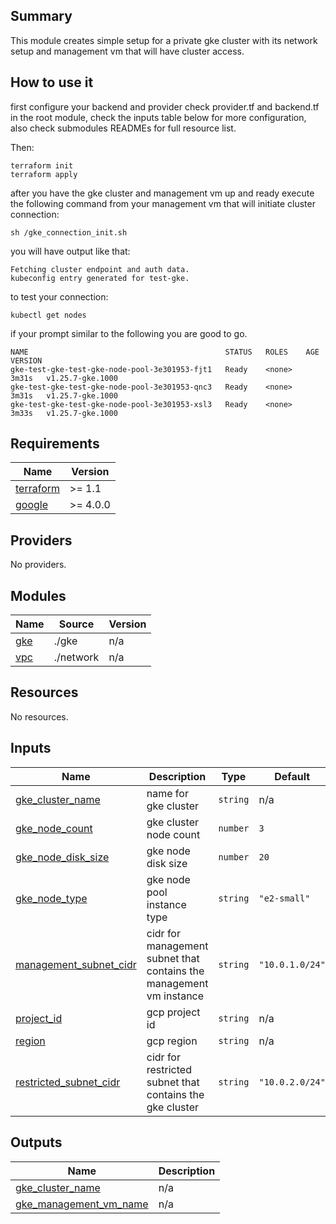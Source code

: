 ## Summary
This module creates simple setup for a private gke cluster with its network setup and management vm that will have cluster access.

## How to use it
first configure your backend and provider check provider.tf and backend.tf in the root module, check the inputs table below for more configuration, also check submodules READMEs for full resource list.

Then:
```
terraform init
terraform apply
```
after you have the gke cluster and management vm up and ready execute the following command from your management vm that will initiate cluster connection: 

```
sh /gke_connection_init.sh
```
you will have output like that:
```
Fetching cluster endpoint and auth data.
kubeconfig entry generated for test-gke.
```
to test your connection:
```
kubectl get nodes
```
if your prompt similar to the following you are good to go.
```
NAME                                            STATUS   ROLES    AGE     VERSION
gke-test-gke-test-gke-node-pool-3e301953-fjt1   Ready    <none>   3m31s   v1.25.7-gke.1000
gke-test-gke-test-gke-node-pool-3e301953-qnc3   Ready    <none>   3m31s   v1.25.7-gke.1000
gke-test-gke-test-gke-node-pool-3e301953-xsl3   Ready    <none>   3m33s   v1.25.7-gke.1000
```

## Requirements

| Name | Version |
|------|---------|
| <a name="requirement_terraform"></a> [terraform](#requirement\_terraform) | >= 1.1 |
| <a name="requirement_google"></a> [google](#requirement\_google) | >= 4.0.0 |

## Providers

No providers.

## Modules

| Name | Source | Version |
|------|--------|---------|
| <a name="module_gke"></a> [gke](#module\_gke) | ./gke | n/a |
| <a name="module_vpc"></a> [vpc](#module\_vpc) | ./network | n/a |

## Resources

No resources.

## Inputs

| Name | Description | Type | Default | Required |
|------|-------------|------|---------|:--------:|
| <a name="input_gke_cluster_name"></a> [gke\_cluster\_name](#input\_gke\_cluster\_name) | name for gke cluster | `string` | n/a | yes |
| <a name="input_gke_node_count"></a> [gke\_node\_count](#input\_gke\_node\_count) | gke cluster node count | `number` | `3` | no |
| <a name="input_gke_node_disk_size"></a> [gke\_node\_disk\_size](#input\_gke\_node\_disk\_size) | gke node disk size | `number` | `20` | no |
| <a name="input_gke_node_type"></a> [gke\_node\_type](#input\_gke\_node\_type) | gke node pool instance type | `string` | `"e2-small"` | no |
| <a name="input_management_subnet_cidr"></a> [management\_subnet\_cidr](#input\_management\_subnet\_cidr) | cidr for management subnet that contains the management vm instance | `string` | `"10.0.1.0/24"` | no |
| <a name="input_project_id"></a> [project\_id](#input\_project\_id) | gcp project id | `string` | n/a | yes |
| <a name="input_region"></a> [region](#input\_region) | gcp region | `string` | n/a | yes |
| <a name="input_restricted_subnet_cidr"></a> [restricted\_subnet\_cidr](#input\_restricted\_subnet\_cidr) | cidr for restricted subnet that contains the gke cluster | `string` | `"10.0.2.0/24"` | no |

## Outputs

| Name | Description |
|------|-------------|
| <a name="output_gke_cluster_name"></a> [gke\_cluster\_name](#output\_gke\_cluster\_name) | n/a |
| <a name="output_gke_management_vm_name"></a> [gke\_management\_vm\_name](#output\_gke\_management\_vm\_name) | n/a |

